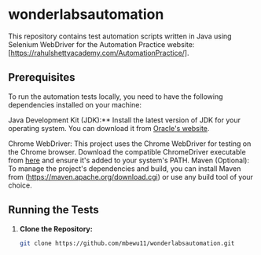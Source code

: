 # wonderlabsautomation

This repository contains test automation scripts written in Java using Selenium WebDriver for the Automation Practice website: [https://rahulshettyacademy.com/AutomationPractice/].

## Prerequisites

To run the automation tests locally, you need to have the following dependencies installed on your machine:

Java Development Kit (JDK):** Install the latest version of JDK for your operating system. You can download it from [Oracle's website](https://www.oracle.com/java/technologies/javase-downloads.html).

Chrome WebDriver: This project uses the Chrome WebDriver for testing on the Chrome browser. Download the compatible ChromeDriver executable from [here](https://sites.google.com/a/chromium.org/chromedriver/downloads) and ensure it's added to your system's PATH.
Maven (Optional): To manage the project's dependencies and build, you can install Maven from (https://maven.apache.org/download.cgi) or use any build tool of your choice.


## Running the Tests

1. **Clone the Repository:**

   ```bash
   git clone https://github.com/mbewu11/wonderlabsautomation.git
